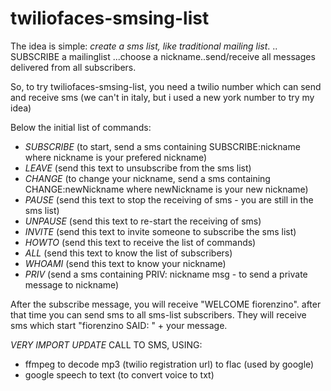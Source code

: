 twiliofaces-smsing-list
=======================

The idea is simple: *create a sms list, like traditional mailing list*.
.. SUBSCRIBE a mailinglist ...choose a nickname..send/receive all messages delivered from all subscribers.

So, to try twiliofaces-smsing-list, you need a twilio number which can send and receive sms (we can't in italy, but i used a new york number to try my idea)

Below the initial list of commands:

- *SUBSCRIBE* (to start, send a sms containing SUBSCRIBE:nickname where nickname is your prefered nickname)
- *LEAVE* (send this text to unsubscribe from the sms list)
- *CHANGE* (to change your nickname, send a sms containing CHANGE:newNickname where newNickname is your new nickname)
- *PAUSE* (send this text to stop the receiving of sms - you are still in the sms list) 
- *UNPAUSE* (send this text to re-start the receiving of sms)  
- *INVITE* (send this text to invite someone to subscribe the sms list)   
- *HOWTO* (send this text to receive the list of commands)    
- *ALL* (send this text to know the list of subscribers)    
- *WHOAMI* (send this text to know your nickname) 
- *PRIV* (send a sms containing PRIV: nickname msg  - to send a private message to nickname) 


After the subscribe message, you will receive "WELCOME fiorenzino". after that time you can send sms to all sms-list subscribers.
They will receive sms which start "fiorenzino SAID: " + your message.

*VERY IMPORT UPDATE* CALL TO SMS, USING:

- ffmpeg to decode mp3 (twilio registration url) to flac (used by google)
- google speech to text (to convert voice to txt)



